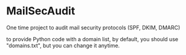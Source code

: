 # MailSecAudit
One time project to audit mail security protocols (SPF, DKIM, DMARC)

to provide Python code with a domain list, by default, you should use "domains.txt", but you can change it anytime.
